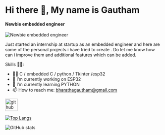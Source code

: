 # Hi there 👋, My name is Gautham
#### Newbie embedded engineer
![Newbie embedded engineer](https://media.giphy.com/media/v1.Y2lkPTc5MGI3NjExa3E1NzdzZTE5NXRhZ3o0eGNjcDF4ZGppM3FqdW1ibzl1dndzcTdoeiZlcD12MV9pbnRlcm5hbF9naWZfYnlfaWQmY3Q9Zw/XZUnW9AKhvrACNAXVh/giphy.gif)


Just started an internship at startup as an embedded engineer and here are some of the personal projects i have tried to create . 
Do let me know how can i improve them and additional  features which can be added.


Skills 🤹‍♂:
- 👨‍💻 C / embedded C / python / Tkinter /esp32 
- 🔭 I’m currently working on ESP32 
- 🌱 I’m currently learning PYTHON 
- 📫 How to reach me: bharathagautham@gmail.com 


[<img src='https://cdn.jsdelivr.net/npm/simple-icons@3.0.1/icons/github.svg' alt='github' height='40'>](https://github.com/gautham39)  

[![Top Langs](https://github-readme-stats.vercel.app/api/top-langs/?username=gautham39)](https://github.com/anuraghazra/github-readme-stats)

![GitHub stats](https://github-readme-stats.vercel.app/api?username=gautham39&show_icons=true)  

